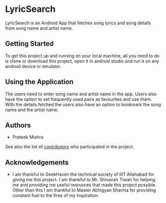 # LyricSearch

LyricSearch is an Android App that fetches song lyrics and song details from song name and artist name.

## Getting Started

To get this project up and running on your local machine, all you need to do is clone or download this project, open it in android studio and run it on any android device or emulator.

## Using the Application

The users need to enter song name and artist name in the app. Users also have the option to set frequently used pairs as favourites and use them. 
With the details fetched the users also have an option to bookmark the song name and the artist name.

## Authors

* Prateek Mishra

See also the list of [contributors](https://github.com/MiKinshu/LyricSearch/graphs/contributors) who participated in the project.

## Acknowledgements
* I am thankful to GeekHaven the technical society of IIIT Allahabad for giving me this project. I am thankful to Mr. Shivansh Tiwari for helping me and providing me useful resources that made this project possible. Other than this I am thankful to Master Abhigyan Sharma for providing constant fuel to the fires of my inspiration.
